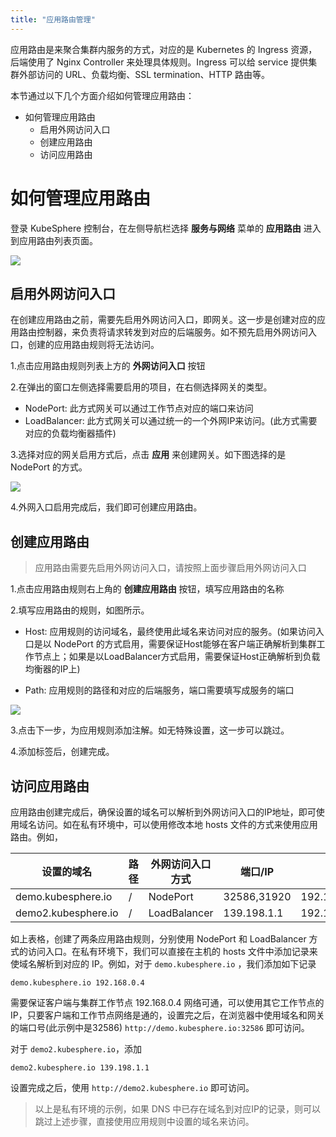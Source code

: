 ```yaml
---
title: "应用路由管理"
---
```


应用路由是来聚合集群内服务的方式，对应的是 Kubernetes 的 Ingress 资源，后端使用了 Nginx Controller 来处理具体规则。Ingress 可以给 service 提供集群外部访问的 URL、负载均衡、SSL termination、HTTP 路由等。

本节通过以下几个方面介绍如何管理应用路由：

- 如何管理应用路由
  - 启用外网访问入口
  - 创建应用路由
  - 访问应用路由

# 如何管理应用路由

登录 KubeSphere 控制台，在左侧导航栏选择 **服务与网络** 菜单的 **应用路由** 进入到应用路由列表页面。

![](/router-gateway1.png)

## 启用外网访问入口

在创建应用路由之前，需要先启用外网访问入口，即网关。这一步是创建对应的应用路由控制器，来负责将请求转发到对应的后端服务。如不预先启用外网访问入口，创建的应用路由规则将无法访问。

1.点击应用路由规则列表上方的 **外网访问入口** 按钮

2.在弹出的窗口左侧选择需要启用的项目，在右侧选择网关的类型。

- NodePort: 此方式网关可以通过工作节点对应的端口来访问
- LoadBalancer: 此方式网关可以通过统一的一个外网IP来访问。(此方式需要对应的负载均衡器插件)


3.选择对应的网关启用方式后，点击 **应用** 来创建网关。如下图选择的是 NodePort 的方式。

![](/router-gateway.png)

4.外网入口启用完成后，我们即可创建应用路由。

## 创建应用路由

> 应用路由需要先启用外网访问入口，请按照上面步骤启用外网访问入口

1.点击应用路由规则右上角的 **创建应用路由** 按钮，填写应用路由的名称

2.填写应用路由的规则，如图所示。

- Host: 应用规则的访问域名，最终使用此域名来访问对应的服务。(如果访问入口是以 NodePort 的方式启用，需要保证Host能够在客户端正确解析到集群工作节点上；如果是以LoadBalancer方式启用，需要保证Host正确解析到负载均衡器的IP上)

- Path: 应用规则的路径和对应的后端服务，端口需要填写成服务的端口

![](/router-create.png)

3.点击下一步，为应用规则添加注解。如无特殊设置，这一步可以跳过。

4.添加标签后，创建完成。

## 访问应用路由

应用路由创建完成后，确保设置的域名可以解析到外网访问入口的IP地址，即可使用域名访问。如在私有环境中，可以使用修改本地 hosts 文件的方式来使用应用路由。例如，

|设置的域名|路径|外网访问入口方式|端口/IP|集群工作节点IP|
----|---|---|---|---
|demo.kubesphere.io|/|NodePort|32586,31920|192.168.0.4,192.168.0.3,192.168.0.2|
|demo2.kubesphere.io|/|LoadBalancer|139.198.1.1|192.168.0.4,192.168.0.3,192.168.0.2

如上表格，创建了两条应用路由规则，分别使用 NodePort 和 LoadBalancer 方式的访问入口。在私有环境下，我们可以直接在主机的 hosts 文件中添加记录来使域名解析到对应的 IP。例如，对于 `demo.kubesphere.io` ，我们添加如下记录

```
demo.kubesphere.io 192.168.0.4
```

需要保证客户端与集群工作节点 192.168.0.4 网络可通，可以使用其它工作节点的IP，只要客户端和工作节点网络是通的，设置完之后，在浏览器中使用域名和网关的端口号(此示例中是32586) `http://demo.kubesphere.io:32586` 即可访问。

对于 `demo2.kubesphere.io`，添加

```
demo2.kubesphere.io 139.198.1.1
```

设置完成之后，使用 `http://demo2.kubesphere.io` 即可访问。

> 以上是私有环境的示例，如果 DNS 中已存在域名到对应IP的记录，则可以跳过上述步骤，直接使用应用规则中设置的域名来访问。